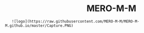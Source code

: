 #                                           MERO-M-M                                      

       ![logo](https://raw.githubusercontent.com/MERO-M-M/MERO-M-M.github.io/master/Capture.PNG)

